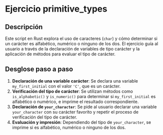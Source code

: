 # Ejercicio primitive_types

## Descripción

Este script en Rust explora el uso de caracteres (`char`) y cómo determinar si un
carácter es alfabético, numérico o ninguno de los dos. El ejercicio guía al usuario
a través de la declaración de variables de tipo carácter y la aplicación de métodos
para evaluar el tipo de carácter.

## Desglose paso a paso

1. **Declaración de una variable carácter**: Se declara una variable `my_first_initial`
   con el valor `'C'`, que es un carácter.
2. **Verificación del tipo de carácter**: Se utilizan métodos como `is_alphabetic()`
   y `is_numeric()` para determinar si `my_first_initial` es alfabético o numérico,
   e imprime el resultado correspondiente.
3. **Declaración de `your_character`**: Se pide al usuario declarar una variable
   `your_character` con su carácter favorito y repetir el proceso de verificación del
   tipo de carácter.
4. **Evaluación y impresión**: Dependiendo del tipo de `your_character`, se imprime
   si es alfabético, numérico o ninguno de los dos.
